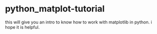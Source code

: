 # python_matplot-tutorial
this will give you an intro to know how to work with matplotlib in python.
i hope it is helpful.
